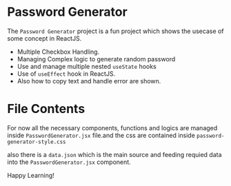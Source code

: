 # Password Generator

The `Password Generator` project is a fun project which shows the usecase of some concept in ReactJS.

- Multiple Checkbox Handling.
- Managing Complex logic to generate random password
- Use and manage multiple nested `useState` hooks
- Use of `useEffect` hook in ReactJS.
- Also how to copy text and handle error are shown.

# File Contents

For now all the necessary components, functions and logics are managed inside `PasswordGenerator.jsx` file.and the css are contained inside `password-generator-style.css`

also there is a `data.json` which is the main source and feeding requied data into the `PasswordGenerator.jsx` component.

Happy Learning!
